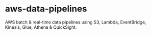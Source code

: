 # aws-data-pipelines
AWS batch &amp; real-time data pipelines using S3, Lambda, EventBridge, Kinesis, Glue, Athena &amp; QuickSight.
